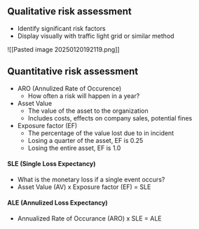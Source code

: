 ## Qualitative risk assessment

- Identify significant risk factors
- Display visually with traffic light grid or similar method

![[Pasted image 20250120192119.png]]

## Quantitative risk assessment

- ARO (Annulized Rate of Occurence)
	- How often a risk will happen in a year?
- Asset Value
	- The value of the asset to the organization
	- Includes costs, effects on company sales, potential fines
- Exposure factor (EF)
	- The percentage of the value lost due to in incident
	- Losing a quarter of the asset, EF is 0.25
	- Losing the entire asset, EF is 1.0

#### SLE (Single Loss Expectancy)
- What is the monetary loss if a single event occurs?
- Asset Value (AV) x Exposure factor (EF) = SLE

#### ALE (Annulized Loss Expectancy)
- Annualized Rate of Occurance (ARO) x SLE = ALE 